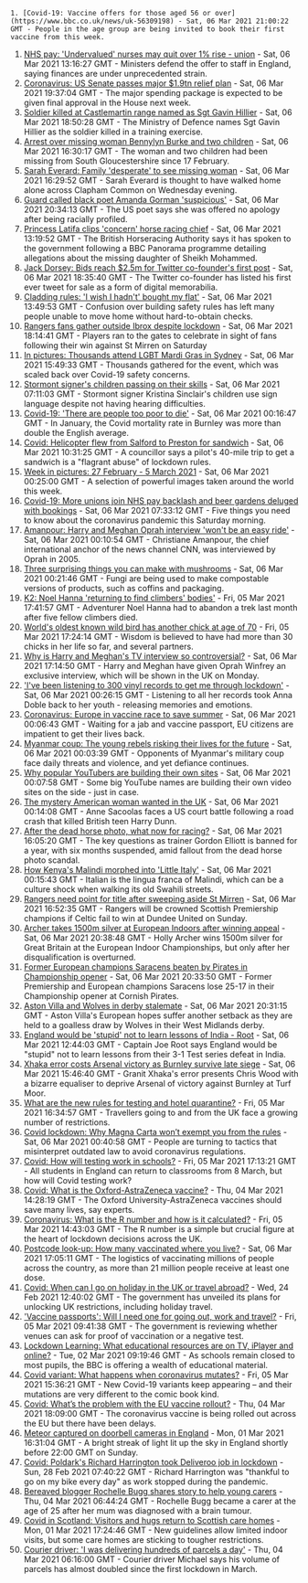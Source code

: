 
    1. [Covid-19: Vaccine offers for those aged 56 or over](https://www.bbc.co.uk/news/uk-56309198) - Sat, 06 Mar 2021 21:00:22 GMT - People in the age group are being invited to book their first vaccine from this week.
1. [NHS pay: 'Undervalued' nurses may quit over 1% rise - union](https://www.bbc.co.uk/news/uk-56301981) - Sat, 06 Mar 2021 13:16:27 GMT - Ministers defend the offer to staff in England, saying finances are under unprecedented strain.
1. [Coronavirus: US Senate passes major $1.9tn relief plan](https://www.bbc.co.uk/news/world-us-canada-56307889) - Sat, 06 Mar 2021 19:37:04 GMT - The major spending package is expected to be given final approval in the House next week.
1. [Soldier killed at Castlemartin range named as Sgt Gavin Hillier](https://www.bbc.co.uk/news/uk-wales-56304979) - Sat, 06 Mar 2021 18:50:28 GMT - The Ministry of Defence names Sgt Gavin Hillier as the soldier killed in a training exercise.
1. [Arrest over missing woman Bennylyn Burke and two children](https://www.bbc.co.uk/news/uk-scotland-56304839) - Sat, 06 Mar 2021 16:30:17 GMT - The woman and two children had been missing from South Gloucestershire since 17 February.
1. [Sarah Everard: Family 'desperate' to see missing woman](https://www.bbc.co.uk/news/uk-england-london-56307038) - Sat, 06 Mar 2021 16:29:52 GMT - Sarah Everard is thought to have walked home alone across Clapham Common on Wednesday evening.
1. [Guard called black poet Amanda Gorman 'suspicious'](https://www.bbc.co.uk/news/world-us-canada-56304235) - Sat, 06 Mar 2021 20:34:13 GMT - The US poet says she was offered no apology after being racially profiled.
1. [Princess Latifa clips 'concern' horse racing chief](https://www.bbc.co.uk/sport/horse-racing/56304866) - Sat, 06 Mar 2021 13:19:52 GMT - The British Horseracing Authority says it has spoken to the government following a BBC Panorama programme detailing allegations about the missing daughter of Sheikh Mohammed.
1. [Jack Dorsey: Bids reach $2.5m for Twitter co-founder's first post](https://www.bbc.co.uk/news/world-us-canada-56307153) - Sat, 06 Mar 2021 18:35:40 GMT - The Twitter co-founder has listed his first ever tweet for sale as a form of digital memorabilia.
1. [Cladding rules: 'I wish I hadn't' bought my flat'](https://www.bbc.co.uk/news/business-56298878) - Sat, 06 Mar 2021 13:49:53 GMT - Confusion over building safety rules has left many people unable to move home without hard-to-obtain checks.
1. [Rangers fans gather outside Ibrox despite lockdown](https://www.bbc.co.uk/news/uk-scotland-glasgow-west-56307066) - Sat, 06 Mar 2021 18:14:41 GMT - Players ran to the gates to celebrate in sight of fans following their win against St Mirren on Saturday
1. [In pictures: Thousands attend LGBT Mardi Gras in Sydney](https://www.bbc.co.uk/news/world-australia-56307356) - Sat, 06 Mar 2021 15:49:33 GMT - Thousands gathered for the event, which was scaled back over Covid-19 safety concerns.
1. [Stormont signer's children passing on their skills](https://www.bbc.co.uk/news/uk-northern-ireland-56266968) - Sat, 06 Mar 2021 07:11:03 GMT - Stormont signer Kristina Sinclair's children use sign language despite not having hearing difficulties.
1. [Covid-19: 'There are people too poor to die'](https://www.bbc.co.uk/news/uk-56255828) - Sat, 06 Mar 2021 00:16:47 GMT - In January, the Covid mortality rate in Burnley was more than double the English average.
1. [Covid: Helicopter flew from Salford to Preston for sandwich](https://www.bbc.co.uk/news/uk-england-lancashire-56278463) - Sat, 06 Mar 2021 10:31:25 GMT - A councillor says a pilot's 40-mile trip to get a sandwich is a "flagrant abuse" of lockdown rules.
1. [Week in pictures: 27 February - 5 March 2021](https://www.bbc.co.uk/news/in-pictures-56283009) - Sat, 06 Mar 2021 00:25:00 GMT - A selection of powerful images taken around the world this week.
1. [Covid-19: More unions join NHS pay backlash and beer gardens deluged with bookings](https://www.bbc.co.uk/news/uk-56303752) - Sat, 06 Mar 2021 07:33:12 GMT - Five things you need to know about the coronavirus pandemic this Saturday morning.
1. [Amanpour: Harry and Meghan Oprah interview 'won't be an easy ride'](https://www.bbc.co.uk/news/world-us-canada-56255829) - Sat, 06 Mar 2021 00:10:54 GMT - Christiane Amanpour, the chief international anchor of the news channel CNN, was interviewed by Oprah in 2005.
1. [Three surprising things you can make with mushrooms](https://www.bbc.co.uk/news/stories-56259541) - Sat, 06 Mar 2021 00:21:46 GMT - Fungi are being used to make compostable versions of products, such as coffins and packaging.
1. [K2: Noel Hanna 'returning to find climbers' bodies'](https://www.bbc.co.uk/news/uk-northern-ireland-56296329) - Fri, 05 Mar 2021 17:41:57 GMT - Adventurer Noel Hanna had to abandon a trek last month after five fellow climbers died.
1. [World's oldest known wild bird has another chick at age of 70](https://www.bbc.co.uk/news/world-us-canada-56281983) - Fri, 05 Mar 2021 17:24:14 GMT - Wisdom is believed to have had more than 30 chicks in her life so far, and several partners.
1. [Why is Harry and Meghan's TV interview so controversial?](https://www.bbc.co.uk/news/explainers-56281444) - Sat, 06 Mar 2021 17:14:50 GMT - Harry and Meghan have given Oprah Winfrey an exclusive interview, which will be shown in the UK on Monday.
1. ['I've been listening to 300 vinyl records to get me through lockdown'](https://www.bbc.co.uk/news/stories-56187737) - Sat, 06 Mar 2021 00:26:15 GMT - Listening to all her records took Anna Doble back to her youth - releasing memories and emotions.
1. [Coronavirus: Europe in vaccine race to save summer](https://www.bbc.co.uk/news/world-europe-56292087) - Sat, 06 Mar 2021 00:06:43 GMT - Waiting for a jab and vaccine passport, EU citizens are impatient to get their lives back.
1. [Myanmar coup: The young rebels risking their lives for the future](https://www.bbc.co.uk/news/world-asia-56293923) - Sat, 06 Mar 2021 00:03:39 GMT - Opponents of Myanmar's military coup face daily threats and violence, and yet defiance continues.
1. [Why popular YouTubers are building their own sites](https://www.bbc.co.uk/news/technology-55349255) - Sat, 06 Mar 2021 00:07:58 GMT - Some big YouTube names are building their own video sites on the side - just in case.
1. [The mystery American woman wanted in the UK](https://www.bbc.co.uk/news/world-us-canada-56246511) - Sat, 06 Mar 2021 00:14:08 GMT - Anne Sacoolas faces a US court battle following a road crash that killed British teen Harry Dunn.
1. [After the dead horse photo, what now for racing?](https://www.bbc.co.uk/sport/horse-racing/56288334) - Sat, 06 Mar 2021 16:05:20 GMT - The key questions as trainer Gordon Elliott is banned for a year, with six months suspended, amid fallout from the dead horse photo scandal.
1. [How Kenya's Malindi morphed into 'Little Italy'](https://www.bbc.co.uk/news/world-africa-56284827) - Sat, 06 Mar 2021 00:15:43 GMT - Italian is the lingua franca of Malindi, which can be a culture shock when walking its old Swahili streets.
1. [Rangers need point for title after sweeping aside St Mirren](https://www.bbc.co.uk/sport/football/56219996) - Sat, 06 Mar 2021 16:52:35 GMT - Rangers will be crowned Scottish Premiership champions if Celtic fail to win at Dundee United on Sunday.
1. [Archer takes 1500m silver at European Indoors after winning appeal](https://www.bbc.co.uk/sport/athletics/56308758) - Sat, 06 Mar 2021 20:38:48 GMT - Holly Archer wins 1500m silver for Great Britain at the European Indoor Championships, but only after her disqualification is overturned.
1. [Former European champions Saracens beaten by Pirates in Championship opener](https://www.bbc.co.uk/sport/rugby-union/56307196) - Sat, 06 Mar 2021 20:33:50 GMT - Former Premiership and European champions Saracens lose 25-17 in their Championship opener at Cornish Pirates.
1. [Aston Villa and Wolves in derby stalemate](https://www.bbc.co.uk/sport/football/56220042) - Sat, 06 Mar 2021 20:31:15 GMT - Aston Villa's European hopes suffer another setback as they are held to a goalless draw by Wolves in their West Midlands derby.
1. [England would be 'stupid' not to learn lessons of India - Root](https://www.bbc.co.uk/sport/cricket/56306145) - Sat, 06 Mar 2021 12:44:03 GMT - Captain Joe Root says England would be "stupid" not to learn lessons from their 3-1 Test series defeat in India.
1. [Xhaka error costs Arsenal victory as Burnley survive late siege](https://www.bbc.co.uk/sport/football/56220041) - Sat, 06 Mar 2021 15:46:40 GMT - Granit Xhaka's error presents Chris Wood with a bizarre equaliser to deprive Arsenal of victory against Burnley at Turf Moor.
1. [What are the new rules for testing and hotel quarantine?](https://www.bbc.co.uk/news/explainers-52544307) - Fri, 05 Mar 2021 16:34:57 GMT - Travellers going to and from the UK face a growing number of restrictions.
1. [Covid lockdown: Why Magna Carta won’t exempt you from the rules](https://www.bbc.co.uk/news/56295261) - Sat, 06 Mar 2021 00:40:58 GMT - People are turning to tactics that misinterpret outdated law to avoid coronavirus regulations.
1. [Covid: How will testing work in schools?](https://www.bbc.co.uk/news/education-51643556) - Fri, 05 Mar 2021 17:13:21 GMT - All students in England can return to classrooms from 8 March, but how will Covid testing work?
1. [Covid: What is the Oxford-AstraZeneca vaccine?](https://www.bbc.co.uk/news/health-55302595) - Thu, 04 Mar 2021 14:28:19 GMT - The Oxford University-AstraZeneca vaccines should save many lives, say experts.
1. [Coronavirus: What is the R number and how is it calculated?](https://www.bbc.co.uk/news/health-52473523) - Fri, 05 Mar 2021 14:43:03 GMT - The R number is a simple but crucial figure at the heart of lockdown decisions across the UK.
1. [Postcode look-up: How many vaccinated where you live?](https://www.bbc.co.uk/news/health-55274833) - Sat, 06 Mar 2021 17:05:11 GMT - The logistics of vaccinating millions of people across the country, as more than 21 million people receive at least one dose.
1. [Covid: When can I go on holiday in the UK or travel abroad?](https://www.bbc.co.uk/news/explainers-52646738) - Wed, 24 Feb 2021 12:40:02 GMT - The government has unveiled its plans for unlocking UK restrictions, including holiday travel.
1. ['Vaccine passports': Will I need one for going out, work and travel?](https://www.bbc.co.uk/news/explainers-55718553) - Fri, 05 Mar 2021 09:41:38 GMT - The government is reviewing whether venues can ask for proof of vaccination or a negative test.
1. [Lockdown Learning: What educational resources are on TV, iPlayer and online?](https://www.bbc.co.uk/news/education-55591821) - Tue, 02 Mar 2021 09:19:46 GMT - As schools remain closed to most pupils, the BBC is offering a wealth of educational material.
1. [Covid variant: What happens when coronavirus mutates?](https://www.bbc.co.uk/news/health-56286744) - Fri, 05 Mar 2021 15:36:21 GMT - New Covid-19 variants keep appearing – and their mutations are very different to the comic book kind.
1. [Covid: What’s the problem with the EU vaccine rollout?](https://www.bbc.co.uk/news/explainers-56286235) - Thu, 04 Mar 2021 18:09:00 GMT - The coronavirus vaccine is being rolled out across the EU but there have been delays.
1. [Meteor captured on doorbell cameras in England](https://www.bbc.co.uk/news/uk-56241705) - Mon, 01 Mar 2021 16:31:04 GMT - A bright streak of light lit up the sky in England shortly before 22:00 GMT on Sunday.
1. [Covid: Poldark's Richard Harrington took Deliveroo job in lockdown](https://www.bbc.co.uk/news/uk-wales-56225148) - Sun, 28 Feb 2021 07:40:22 GMT - Richard Harrington was "thankful to go on my bike every day" as work stopped during the pandemic.
1. [Bereaved blogger Rochelle Bugg shares story to help young carers](https://www.bbc.co.uk/news/uk-england-suffolk-56251118) - Thu, 04 Mar 2021 06:44:24 GMT - Rochelle Bugg became a carer at the age of 25 after her mum was diagnosed with a brain tumour.
1. [Covid in Scotland: Visitors and hugs return to Scottish care homes](https://www.bbc.co.uk/news/uk-scotland-56242468) - Mon, 01 Mar 2021 17:24:46 GMT - New guidelines allow limited indoor visits, but some care homes are sticking to tougher restrictions.
1. [Courier driver: 'I was delivering hundreds of parcels a day'](https://www.bbc.co.uk/news/uk-scotland-56272459) - Thu, 04 Mar 2021 06:16:00 GMT - Courier driver Michael says his volume of parcels has almost doubled since the first lockdown in March.


